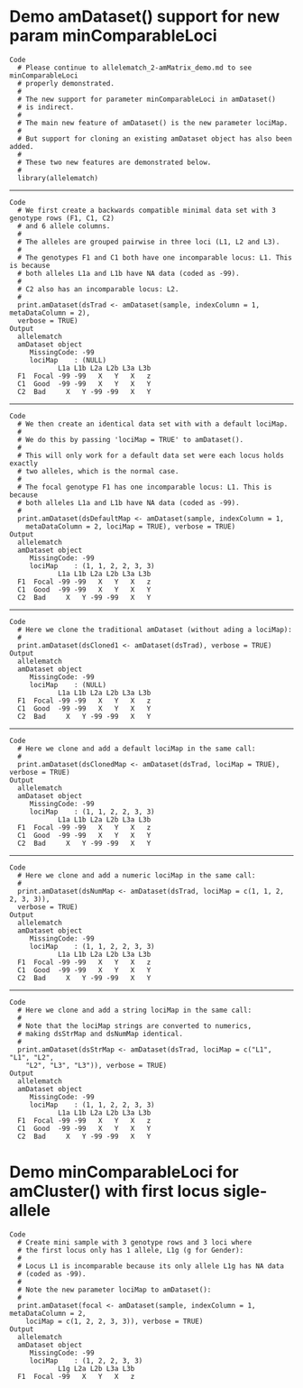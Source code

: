 # Demo amDataset() support for new param minComparableLoci

    Code
      # Please continue to allelematch_2-amMatrix_demo.md to see minComparableLoci
      # properly demonstrated.
      #  
      # The new support for parameter minComparableLoci in amDataset()
      # is indirect.
      #  
      # The main new feature of amDataset() is the new parameter lociMap.
      #  
      # But support for cloning an existing amDataset object has also been added.
      #  
      # These two new features are demonstrated below.
      #  
      library(allelematch)

---

    Code
      # We first create a backwards compatible minimal data set with 3 genotype rows (F1, C1, C2)
      # and 6 allele columns.
      #  
      # The alleles are grouped pairwise in three loci (L1, L2 and L3).
      #  
      # The genotypes F1 and C1 both have one incomparable locus: L1. This is because 
      # both alleles L1a and L1b have NA data (coded as -99). 
      #  
      # C2 also has an incomparable locus: L2.
      #  
      print.amDataset(dsTrad <- amDataset(sample, indexColumn = 1, metaDataColumn = 2),
      verbose = TRUE)
    Output
      allelematch
      amDataset object
         MissingCode: -99
         lociMap    : (NULL)
                L1a L1b L2a L2b L3a L3b
      F1  Focal -99 -99   X   Y   X   z
      C1  Good  -99 -99   X   Y   X   Y
      C2  Bad     X   Y -99 -99   X   Y

---

    Code
      # We then create an identical data set with with a default lociMap.
      #  
      # We do this by passing 'lociMap = TRUE' to amDataset().
      #  
      # This will only work for a default data set were each locus holds exactly
      # two alleles, which is the normal case.
      #  
      # The focal genotype F1 has one incomparable locus: L1. This is because 
      # both alleles L1a and L1b have NA data (coded as -99).
      #  
      print.amDataset(dsDefaultMap <- amDataset(sample, indexColumn = 1,
        metaDataColumn = 2, lociMap = TRUE), verbose = TRUE)
    Output
      allelematch
      amDataset object
         MissingCode: -99
         lociMap    : (1, 1, 2, 2, 3, 3)
                L1a L1b L2a L2b L3a L3b
      F1  Focal -99 -99   X   Y   X   z
      C1  Good  -99 -99   X   Y   X   Y
      C2  Bad     X   Y -99 -99   X   Y

---

    Code
      # Here we clone the traditional amDataset (without ading a lociMap):
      #  
      print.amDataset(dsCloned1 <- amDataset(dsTrad), verbose = TRUE)
    Output
      allelematch
      amDataset object
         MissingCode: -99
         lociMap    : (NULL)
                L1a L1b L2a L2b L3a L3b
      F1  Focal -99 -99   X   Y   X   z
      C1  Good  -99 -99   X   Y   X   Y
      C2  Bad     X   Y -99 -99   X   Y

---

    Code
      # Here we clone and add a default lociMap in the same call:
      #  
      print.amDataset(dsClonedMap <- amDataset(dsTrad, lociMap = TRUE), verbose = TRUE)
    Output
      allelematch
      amDataset object
         MissingCode: -99
         lociMap    : (1, 1, 2, 2, 3, 3)
                L1a L1b L2a L2b L3a L3b
      F1  Focal -99 -99   X   Y   X   z
      C1  Good  -99 -99   X   Y   X   Y
      C2  Bad     X   Y -99 -99   X   Y

---

    Code
      # Here we clone and add a numeric lociMap in the same call:
      #  
      print.amDataset(dsNumMap <- amDataset(dsTrad, lociMap = c(1, 1, 2, 2, 3, 3)),
      verbose = TRUE)
    Output
      allelematch
      amDataset object
         MissingCode: -99
         lociMap    : (1, 1, 2, 2, 3, 3)
                L1a L1b L2a L2b L3a L3b
      F1  Focal -99 -99   X   Y   X   z
      C1  Good  -99 -99   X   Y   X   Y
      C2  Bad     X   Y -99 -99   X   Y

---

    Code
      # Here we clone and add a string lociMap in the same call:
      #  
      # Note that the lociMap strings are converted to numerics,
      # making dsStrMap and dsNumMap identical.
      #  
      print.amDataset(dsStrMap <- amDataset(dsTrad, lociMap = c("L1", "L1", "L2",
        "L2", "L3", "L3")), verbose = TRUE)
    Output
      allelematch
      amDataset object
         MissingCode: -99
         lociMap    : (1, 1, 2, 2, 3, 3)
                L1a L1b L2a L2b L3a L3b
      F1  Focal -99 -99   X   Y   X   z
      C1  Good  -99 -99   X   Y   X   Y
      C2  Bad     X   Y -99 -99   X   Y

# Demo minComparableLoci for amCluster() with first locus sigle-allele

    Code
      # Create mini sample with 3 genotype rows and 3 loci where
      # the first locus only has 1 allele, L1g (g for Gender):
      #  
      # Locus L1 is incomparable because its only allele L1g has NA data 
      # (coded as -99).
      #  
      # Note the new parameter lociMap to amDataset():
      #  
      print.amDataset(focal <- amDataset(sample, indexColumn = 1, metaDataColumn = 2,
        lociMap = c(1, 2, 2, 3, 3)), verbose = TRUE)
    Output
      allelematch
      amDataset object
         MissingCode: -99
         lociMap    : (1, 2, 2, 3, 3)
                L1g L2a L2b L3a L3b
      F1  Focal -99   X   Y   X   z


